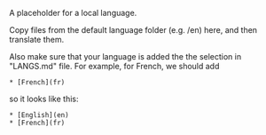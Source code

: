 A placeholder for a local language.

Copy files from the default language folder (e.g. /en) here, and then translate them.

Also make sure that your language is added the the selection in "LANGS.md" file. For example, for French, we should add 

```* [French](fr)```

so it looks like this:

```* [English](en)```<br>
```* [French](fr)```

